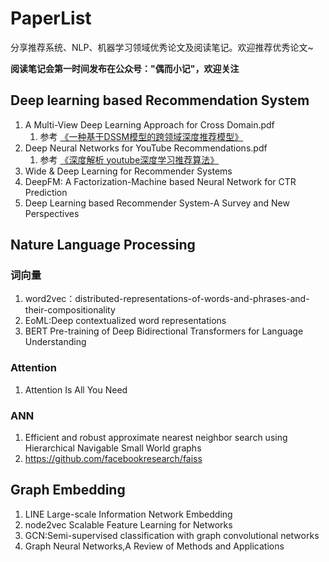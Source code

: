 # PaperList
分享推荐系统、NLP、机器学习领域优秀论文及阅读笔记。欢迎推荐优秀论文~

__阅读笔记会第一时间发布在公众号："偶而小记"，欢迎关注__

## Deep learning based Recommendation System
1. A Multi-View Deep Learning Approach for Cross Domain.pdf
    1. 参考 [《一种基于DSSM模型的跨领域深度推荐模型》](https://mp.weixin.qq.com/s/l1zYT_mH6yYPvQzJ_ZlHYw)
2. Deep Neural Networks for YouTube Recommendations.pdf
    1. 参考 [《深度解析 youtube深度学习推荐算法》](https://mp.weixin.qq.com/s/m9FidZ9V_kictC2vPhazVA)
3. Wide & Deep Learning for Recommender Systems
4. DeepFM: A Factorization-Machine based Neural Network for CTR Prediction
5. Deep Learning based Recommender System-A Survey and New Perspectives


## Nature Language Processing
### 词向量
1. word2vec：distributed-representations-of-words-and-phrases-and-their-compositionality
2. EoML:Deep contextualized word representations
3. BERT Pre-training of Deep Bidirectional Transformers for Language Understanding

### Attention
1. Attention Is All You Need

### ANN
1. Efficient and robust approximate nearest neighbor search using Hierarchical Navigable Small World graphs
2. https://github.com/facebookresearch/faiss

## Graph Embedding
1. LINE Large-scale Information Network Embedding
2. node2vec Scalable Feature Learning for Networks
3. GCN:Semi-supervised classification with graph convolutional networks
4. Graph Neural Networks,A Review of Methods and Applications
